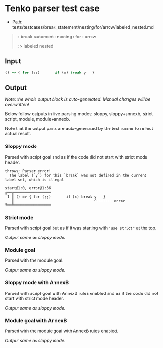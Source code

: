 # Tenko parser test case

- Path: tests/testcases/break_statement/nesting/for/arrow/labeled_nested.md

> :: break statement : nesting : for : arrow
>
> ::> labeled nested

## Input

`````js
() => { for (;;)       if (x) break y   }
`````

## Output

_Note: the whole output block is auto-generated. Manual changes will be overwritten!_

Below follow outputs in five parsing modes: sloppy, sloppy+annexb, strict script, module, module+annexb.

Note that the output parts are auto-generated by the test runner to reflect actual result.

### Sloppy mode

Parsed with script goal and as if the code did not start with strict mode header.

`````
throws: Parser error!
  The label (`y`) for this `break` was not defined in the current label set, which is illegal

start@1:0, error@1:36
╔══╦═════════════════
 1 ║ () => { for (;;)       if (x) break y   }
   ║                                     ^------- error
╚══╩═════════════════

`````

### Strict mode

Parsed with script goal but as if it was starting with `"use strict"` at the top.

_Output same as sloppy mode._

### Module goal

Parsed with the module goal.

_Output same as sloppy mode._

### Sloppy mode with AnnexB

Parsed with script goal with AnnexB rules enabled and as if the code did not start with strict mode header.

_Output same as sloppy mode._

### Module goal with AnnexB

Parsed with the module goal with AnnexB rules enabled.

_Output same as sloppy mode._
